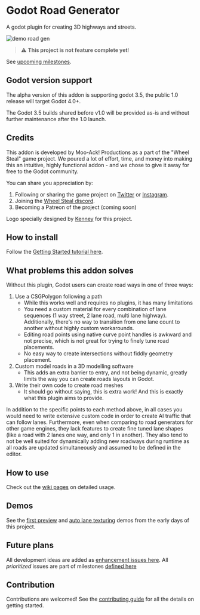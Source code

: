 # Godot Road Generator

A godot plugin for creating 3D highways and streets.

![demo road gen](https://user-images.githubusercontent.com/2958461/227853559-1b6cbdfa-d1a8-463b-9acb-02f5f1563f63.gif)

> :warning: **This project is not feature complete yet**!

See [upcoming milestones](https://github.com/TheDuckCow/godot-road-generator/milestones).

## Godot version support

The alpha version of this addon is supporting godot 3.5, the public 1.0 release will target Godot 4.0+.

The Godot 3.5 builds shared before v1.0 will be provided as-is and without further maintenance after the 1.0 launch.

## Credits

This addon is developed by Moo-Ack! Productions as a part of the "Wheel Steal" game project. We poured a lot of effort, time, and money into making this an intuitive, highly functional addon - and we chose to give it away for free to the Godot community.

You can share you appreciation by:

1. Following or sharing the game project on [Twitter](https://twitter.com/WheelStealGame) or [Instagram](https://www.instagram.com/wheelstealgame/).
1. Joining the [Wheel Steal discord](https://discord.gg/gttJWznb4a).
1. Becoming a Patreon of the project (coming soon)

Logo specially designed by [Kenney](https://www.kenney.nl/assets) for this project.


## How to install

Follow the [Getting Started tutorial here](https://github.com/TheDuckCow/godot-road-generator/wiki/A-getting-started-tutorial).


## What problems this addon solves

Without this plugin, Godot users can create road ways in one of three ways:

1. Use a CSGPolygon following a path
	- While this works well and requires no plugins, it has many limitations
	- You need a custom material for every combination of lane sequences (1 way street, 2 lane road, multi lane highway). Additionally, there's no way to transition from one lane count to another without highly custom workarounds.
	- Editing road points using native curve point handles is awkward and not precise, which is not great for trying to finely tune road placements.
	- No easy way to create intersections without fiddly geometry placement.
2. Custom model roads in a 3D modelling software
	- This adds an extra barrier to entry, and not being dynamic, greatly limits the way you can create roads layouts in Godot.
3. Write their own code to create road meshes
	- It should go without saying, this is extra work! And this is exactly what this plugin aims to provide.

In addition to the specific points to each method above, in all cases you would need to write extensive custom code in order to create AI traffic that can follow lanes. Furthermore, even when comparing to road generators for other game engines, they lack features to create fine tuned lane shapes (like a road with 2 lanes one way, and only 1 in another). They also tend to not be well suited for dynamically adding new roadways during runtime as all roads are updated simultaneously and assumed to be defined in the editor.

## How to use

Check out the [wiki pages](https://github.com/TheDuckCow/godot-road-generator/wiki) on detailed usage.

## Demos

See the [first preview](https://twitter.com/TheDuckCow/status/1492909016800010248) and [auto lane texturing](https://twitter.com/TheDuckCow/status/1494475011532414978) demos from the early days of this project.


## Future plans

All development ideas are added as [enhancement issues here](https://github.com/TheDuckCow/godot-road-generator/issues?q=is%3Aopen+is%3Aissue+label%3Aenhancement). All *prioritized* issues are part of milestones [defined here](https://github.com/TheDuckCow/godot-road-generator/milestones)


## Contribution

Contributions are welcomed! See the [contributing guide](https://github.com/TheDuckCow/godot-road-generator/blob/main/CONTRIBUTING.md) for all the details on getting started.
